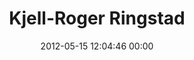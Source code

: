 ---
title: "Kjell-Roger Ringstad"
date: 2012-05-15 12:04:46 00:00
permalink: /kringstad
twitter: "kringstad"
likes: [58,18,448,835,927]
id: 18
gravatar: "http://www.gravatar.com/avatar/a79b0c836d0978ec0c64838609daf33c"
---